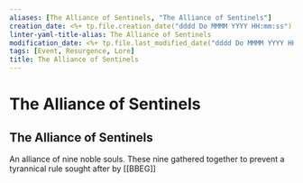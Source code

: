 ```yaml
---
aliases: [The Alliance of Sentinels, "The Alliance of Sentinels"]
creation_date: <%+ tp.file.creation_date("dddd Do MMMM YYYY HH:mm:ss") %>
linter-yaml-title-alias: The Alliance of Sentinels
modification_date: <%+ tp.file.last_modified_date("dddd Do MMMM YYYY HH:mm:ss") %>
tags: [Event, Resurgence, Lore]
title: The Alliance of Sentinels
---
```

# The Alliance of Sentinels
## The Alliance of Sentinels

An alliance of nine noble souls. These nine gathered together to prevent
a tyrannical rule sought after by [[BBEG]]